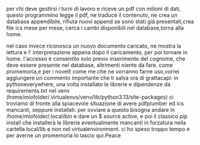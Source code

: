 per chi deve gestirsi i turni di lavoro e riceve un pdf con milioni di dati, questo programmino legge il pdf, ne traduce il contenuto, ne crea un database appendibile, rifiuta nuovi append se sono stati già presentati,crea file ics mese per mese, cerca i cambi disponibili nel database,torna alla home.

nel caso invece riconosca un nuovo documento caricato, ne mostra la lettura e l' interpretazione appena dopo il caricamento, per poi tornare in home.
l'accesso è consentito solo previo inserimento del cognome, che deve essere presente nel database, altrimenti niente da fare.
come promemoria,e per i novelli come me che ne vorranno farne uso,vorrei aggiungere un commento importante che ti salva ora di grattacapi: 
in pythoneverywhere, una volta installato le librerie e dipendenze da requirements.txt nel venv (home/miofolder/.virtualenvs/venv/lib/python3.13/site-packages) ci troviamo di fronte alla spiacevole situazione di avere pdfplumber ed ics mancanti, seppure installati.
per ovviare a questo bisogna andare in /home/miofolder/.local/bin e dare un $ source active, e poi il classico pip install che installerà le librerie eventualmente mancanti in forzatura nella cartella local/lib e non nel virtualenvironment.
ci ho speso troppo tempo e per averne un promemoria lo lascio qui.Peace

